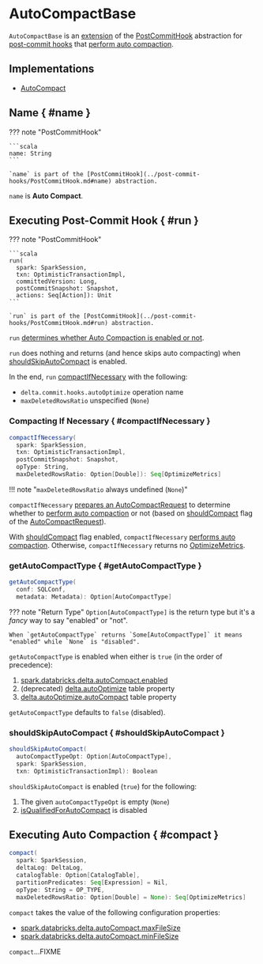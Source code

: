 # AutoCompactBase

`AutoCompactBase` is an [extension](#contract) of the [PostCommitHook](../post-commit-hooks/PostCommitHook.md) abstraction for [post-commit hooks](#implementations) that [perform auto compaction](#compact).

## Implementations

* [AutoCompact](AutoCompact.md)

## Name { #name }

??? note "PostCommitHook"

    ```scala
    name: String
    ```

    `name` is part of the [PostCommitHook](../post-commit-hooks/PostCommitHook.md#name) abstraction.

`name` is **Auto Compact**.

## Executing Post-Commit Hook { #run }

??? note "PostCommitHook"

    ```scala
    run(
      spark: SparkSession,
      txn: OptimisticTransactionImpl,
      committedVersion: Long,
      postCommitSnapshot: Snapshot,
      actions: Seq[Action]): Unit
    ```

    `run` is part of the [PostCommitHook](../post-commit-hooks/PostCommitHook.md#run) abstraction.

`run` [determines whether Auto Compaction is enabled or not](#getAutoCompactType).

`run` does nothing and returns (and hence skips auto compacting) when [shouldSkipAutoCompact](#shouldSkipAutoCompact) is enabled.

In the end, `run` [compactIfNecessary](#compactIfNecessary) with the following:

* `delta.commit.hooks.autoOptimize` operation name
* `maxDeletedRowsRatio` unspecified (`None`)

### Compacting If Necessary { #compactIfNecessary }

```scala
compactIfNecessary(
  spark: SparkSession,
  txn: OptimisticTransactionImpl,
  postCommitSnapshot: Snapshot,
  opType: String,
  maxDeletedRowsRatio: Option[Double]): Seq[OptimizeMetrics]
```

!!! note "`maxDeletedRowsRatio` always undefined (`None`)"

`compactIfNecessary` [prepares an AutoCompactRequest](AutoCompactUtils.md#prepareAutoCompactRequest) to determine whether to [perform auto compaction](#compact) or not (based on [shouldCompact](AutoCompactRequest.md#shouldCompact) flag of the [AutoCompactRequest](AutoCompactRequest.md)).

With [shouldCompact](AutoCompactRequest.md#shouldCompact) flag enabled, `compactIfNecessary` [performs auto compaction](#compact). Otherwise, `compactIfNecessary` returns no [OptimizeMetrics](../commands/optimize/OptimizeMetrics.md).

### getAutoCompactType { #getAutoCompactType }

```scala
getAutoCompactType(
  conf: SQLConf,
  metadata: Metadata): Option[AutoCompactType]
```

??? note "Return Type"
    `Option[AutoCompactType]` is the return type but it's a _fancy_ way to say "enabled" or "not".

    When `getAutoCompactType` returns `Some[AutoCompactType]` it means "enabled" while `None` is "disabled".

`getAutoCompactType` is enabled when either is `true` (in the order of precedence):

1. [spark.databricks.delta.autoCompact.enabled](../configuration-properties/index.md#autoCompact.enabled)
1. (deprecated) [delta.autoOptimize](../table-properties/DeltaConfigs.md#AUTO_OPTIMIZE) table property
1. [delta.autoOptimize.autoCompact](../table-properties/DeltaConfigs.md#AUTO_COMPACT) table property

`getAutoCompactType` defaults to `false` (disabled).

### shouldSkipAutoCompact { #shouldSkipAutoCompact }

```scala
shouldSkipAutoCompact(
  autoCompactTypeOpt: Option[AutoCompactType],
  spark: SparkSession,
  txn: OptimisticTransactionImpl): Boolean
```

`shouldSkipAutoCompact` is enabled (`true`) for the following:

1. The given `autoCompactTypeOpt` is empty (`None`)
1. [isQualifiedForAutoCompact](AutoCompactUtils.md#isQualifiedForAutoCompact) is disabled

## Executing Auto Compaction { #compact }

```scala
compact(
  spark: SparkSession,
  deltaLog: DeltaLog,
  catalogTable: Option[CatalogTable],
  partitionPredicates: Seq[Expression] = Nil,
  opType: String = OP_TYPE,
  maxDeletedRowsRatio: Option[Double] = None): Seq[OptimizeMetrics]
```

`compact` takes the value of the following configuration properties:

* [spark.databricks.delta.autoCompact.maxFileSize](../configuration-properties/index.md#spark.databricks.delta.autoCompact.maxFileSize)
* [spark.databricks.delta.autoCompact.minFileSize](../configuration-properties/index.md#spark.databricks.delta.autoCompact.minFileSize)

`compact`...FIXME
